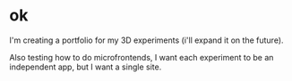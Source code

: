 # ok

I'm creating a portfolio for my 3D experiments (i'll expand it on the future).

Also testing how to do microfrontends, I want each experiment to be an independent app, but I want a single site.